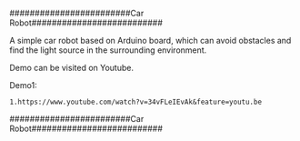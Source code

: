 ########################Car Robot##########################

A simple car robot based on Arduino board, which can avoid obstacles and find the light source in the surrounding environment.

Demo can be visited on Youtube.

Demo1:

	1.https://www.youtube.com/watch?v=34vFLeIEvAk&feature=youtu.be
	
########################Car Robot##########################